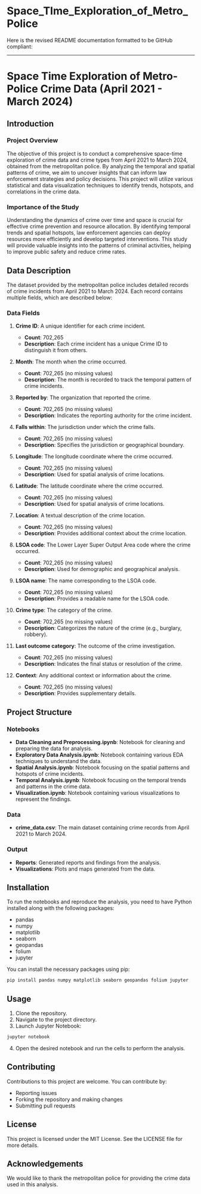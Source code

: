 # Space_TIme_Exploration_of_Metro_Police
Here is the revised README documentation formatted to be GitHub compliant:

---

# Space Time Exploration of Metro-Police Crime Data (April 2021 - March 2024)

## Introduction

### Project Overview

The objective of this project is to conduct a comprehensive space-time exploration of crime data and crime types from April 2021 to March 2024, obtained from the metropolitan police. By analyzing the temporal and spatial patterns of crime, we aim to uncover insights that can inform law enforcement strategies and policy decisions. This project will utilize various statistical and data visualization techniques to identify trends, hotspots, and correlations in the crime data.

### Importance of the Study

Understanding the dynamics of crime over time and space is crucial for effective crime prevention and resource allocation. By identifying temporal trends and spatial hotspots, law enforcement agencies can deploy resources more efficiently and develop targeted interventions. This study will provide valuable insights into the patterns of criminal activities, helping to improve public safety and reduce crime rates.

## Data Description

The dataset provided by the metropolitan police includes detailed records of crime incidents from April 2021 to March 2024. Each record contains multiple fields, which are described below:

### Data Fields

1. **Crime ID**: A unique identifier for each crime incident.
   - **Count**: 702,265
   - **Description**: Each crime incident has a unique Crime ID to distinguish it from others.

2. **Month**: The month when the crime occurred.
   - **Count**: 702,265 (no missing values)
   - **Description**: The month is recorded to track the temporal pattern of crime incidents.

3. **Reported by**: The organization that reported the crime.
   - **Count**: 702,265 (no missing values)
   - **Description**: Indicates the reporting authority for the crime incident.

4. **Falls within**: The jurisdiction under which the crime falls.
   - **Count**: 702,265 (no missing values)
   - **Description**: Specifies the jurisdiction or geographical boundary.

5. **Longitude**: The longitude coordinate where the crime occurred.
   - **Count**: 702,265 (no missing values)
   - **Description**: Used for spatial analysis of crime locations.

6. **Latitude**: The latitude coordinate where the crime occurred.
   - **Count**: 702,265 (no missing values)
   - **Description**: Used for spatial analysis of crime locations.

7. **Location**: A textual description of the crime location.
   - **Count**: 702,265 (no missing values)
   - **Description**: Provides additional context about the crime location.

8. **LSOA code**: The Lower Layer Super Output Area code where the crime occurred.
   - **Count**: 702,265 (no missing values)
   - **Description**: Used for demographic and geographical analysis.

9. **LSOA name**: The name corresponding to the LSOA code.
   - **Count**: 702,265 (no missing values)
   - **Description**: Provides a readable name for the LSOA code.

10. **Crime type**: The category of the crime.
    - **Count**: 702,265 (no missing values)
    - **Description**: Categorizes the nature of the crime (e.g., burglary, robbery).

11. **Last outcome category**: The outcome of the crime investigation.
    - **Count**: 702,265 (no missing values)
    - **Description**: Indicates the final status or resolution of the crime.

12. **Context**: Any additional context or information about the crime.
    - **Count**: 702,265 (no missing values)
    - **Description**: Provides supplementary details.

## Project Structure

### Notebooks

- **Data Cleaning and Preprocessing.ipynb**: Notebook for cleaning and preparing the data for analysis.
- **Exploratory Data Analysis.ipynb**: Notebook containing various EDA techniques to understand the data.
- **Spatial Analysis.ipynb**: Notebook focusing on the spatial patterns and hotspots of crime incidents.
- **Temporal Analysis.ipynb**: Notebook focusing on the temporal trends and patterns in the crime data.
- **Visualization.ipynb**: Notebook containing various visualizations to represent the findings.

### Data

- **crime_data.csv**: The main dataset containing crime records from April 2021 to March 2024.

### Output

- **Reports**: Generated reports and findings from the analysis.
- **Visualizations**: Plots and maps generated from the data.

## Installation

To run the notebooks and reproduce the analysis, you need to have Python installed along with the following packages:

- pandas
- numpy
- matplotlib
- seaborn
- geopandas
- folium
- jupyter

You can install the necessary packages using pip:

```bash
pip install pandas numpy matplotlib seaborn geopandas folium jupyter
```

## Usage

1. Clone the repository.
2. Navigate to the project directory.
3. Launch Jupyter Notebook:

```bash
jupyter notebook
```

4. Open the desired notebook and run the cells to perform the analysis.

## Contributing

Contributions to this project are welcome. You can contribute by:

- Reporting issues
- Forking the repository and making changes
- Submitting pull requests

## License

This project is licensed under the MIT License. See the LICENSE file for more details.

## Acknowledgements

We would like to thank the metropolitan police for providing the crime data used in this analysis.


 
